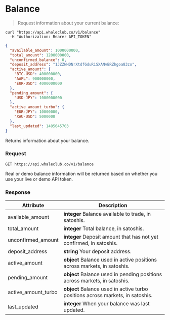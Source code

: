 # Balance

> Request information about your current balance:

```shell
curl "https://api.whaleclub.co/v1/balance"
  -H "Authorization: Bearer API_TOKEN"
```
```json
{
  "available_amount": 1000000000,
  "total_amount": 1200000000,
  "unconfirmed_balance": 0,
  "deposit_address": "1JZZNHDNrXtdfGduRiSXANvBRZhgoa83zo",
  "active_amount": {
    "BTC-USD": 400000000,
    "AAPL": 900000000,
    "EUR-USD": 4000000000
  },
  "pending_amount": {
    "USD-JPY": 1000000000
  },
  "active_amount_turbo": {
    "EUR-JPY": 10000000,
    "XAU-USD": 5000000
  },
  "last_updated": 1485645703
}
```

Returns information about your balance.

### Request

`GET https://api.whaleclub.co/v1/balance`

Real or demo balance information will be returned based on whether you use your live or demo API token.

### Response

Attribute | Description
---------- | -------
available_amount | **integer** Balance available to trade, in satoshis.
total_amount | **integer** Total balance, in satoshis.
unconfirmed_amount | **integer** Deposit amount that has not yet confirmed, in satoshis.
deposit_address | **string** Your deposit address.
active_amount | **object** Balance used in active positions across markets, in satoshis.
pending_amount | **object** Balance used in pending positions across markets, in satoshis.
active_amount_turbo | **object** Balance used in active turbo positions across markets, in satoshis.
last_updated | **integer** When your balance was last updated.
